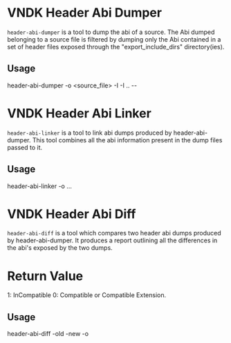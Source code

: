# VNDK Header Abi Dumper

`header-abi-dumper` is a tool to dump the abi of a source. The Abi dumped
 belonging to a source file is filtered by dumping only the Abi contained in a
 set of header files exposed through the "export_include_dirs" directory(ies).

## Usage
 header-abi-dumper -o <dump-file> <source_file> -I <export-include-dir-1> -I
 <export-include-dir-2>.. -- <cflags>

# VNDK Header Abi Linker

`header-abi-linker` is a tool to link abi dumps produced by header-abi-dumper.
 This tool combines all the abi information present in the dump files passed to
 it.

## Usage
 header-abi-linker -o <linked-abi-dump> <abi-dump1> <abi-dump2> <abi-dump3> ...

# VNDK Header Abi Diff

`header-abi-diff` is a tool which compares two header abi dumps produced by
 header-abi-dumper. It produces a report outlining all the differences in the
 abi's exposed by the two dumps.

# Return Value
 1: InCompatible
 0: Compatible or Compatible Extension.


## Usage
 header-abi-diff -old <old-abi-dump> -new <new-abi-dump> -o <report>


